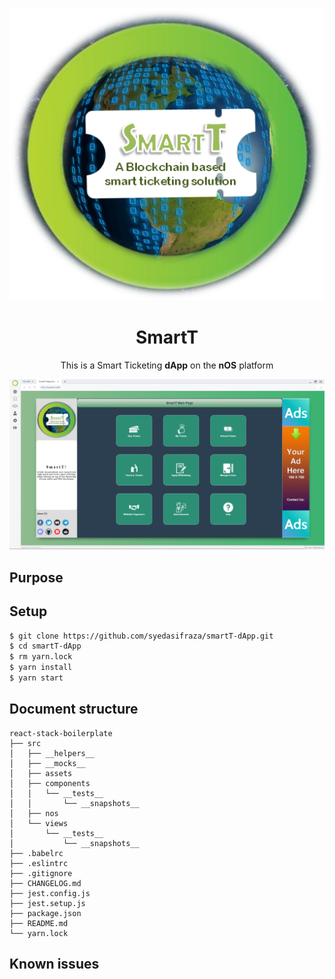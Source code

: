<p align="center">
  <img src="./smartt-logo.png" /> 
</p>

<h1 align="center">SmartT</h1>

<p align="center">
  This is a Smart Ticketing <strong>dApp</strong> on the <strong>nOS</strong> platform
</p>

<p align="center">
  <img src="./smartt-screen.png" /> 
</p>

## Purpose



## Setup
```bash
$ git clone https://github.com/syedasifraza/smartT-dApp.git
$ cd smartT-dApp
$ rm yarn.lock
$ yarn install
$ yarn start
```



## Document structure
```
react-stack-boilerplate
├── src
│   ├── __helpers__
│   ├── __mocks__
│   ├── assets
│   ├── components
│   │   └── __tests__
│   │       └── __snapshots__
│   ├── nos
│   └── views
│       └── __tests__
│           └── __snapshots__
├── .babelrc
├── .eslintrc
├── .gitignore
├── CHANGELOG.md
├── jest.config.js
├── jest.setup.js
├── package.json
├── README.md
└── yarn.lock
```

## Known issues
